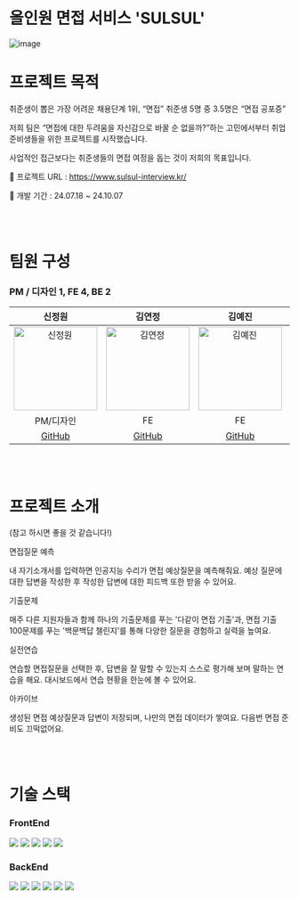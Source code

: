 # 올인원 면접 서비스 'SULSUL'

![image](/public//images/sulsul.svg)

# 프로젝트 목적

취준생이 뽑은 가장 어려운 채용단계 1위, “면접” 취준생 5명 중 3.5명은 “면접 공포증”

저희 팀은 “면접에 대한 두려움을 자신감으로 바꿀 순 없을까?”하는
고민에서부터 취업준비생들을 위한 프로젝트를 시작했습니다.

사업적인 접근보다는 취준생들의 면접 여정을 돕는 것이 저희의 목표입니다.

🔗 프로젝트 URL : https://www.sulsul-interview.kr/

📅 개발 기간 : 24.07.18 ~ 24.10.07

<br>
<br>

# 팀원 구성

### PM / 디자인 1, FE 4, BE 2

|                                           신정원                                           |                                          김연정                                           |                                          김예진                                           |                                           남현준                                           |                                           한정욱                                           |                                          이현규                                           |                                          정재희                                           |
| :----------------------------------------------------------------------------------------: | :---------------------------------------------------------------------------------------: | :---------------------------------------------------------------------------------------: | :----------------------------------------------------------------------------------------: | :----------------------------------------------------------------------------------------: | :---------------------------------------------------------------------------------------: | :---------------------------------------------------------------------------------------: |
| <img src="https://avatars.githubusercontent.com/u/140994246?v=4" alt="신정원" width="150"> | <img src="https://avatars.githubusercontent.com/u/81910334?v=4" alt="김연정" width="150"> | <img src="https://avatars.githubusercontent.com/u/71435571?v=4" alt="김예진" width="150"> | <img src="https://avatars.githubusercontent.com/u/121845820?v=4" alt="남현준" width="150"> | <img src="https://avatars.githubusercontent.com/u/101189924?v=4" alt="한정욱" width="150"> | <img src="https://avatars.githubusercontent.com/u/19619055?v=4" alt="이현규" width="150"> | <img src="https://avatars.githubusercontent.com/u/79736971?v=4" alt="이승준" width="150"> |
|                                         PM/디자인                                          |                                            FE                                             |                                            FE                                             |                                             FE                                             |                                             FE                                             |                                            BE                                             |                                            BE                                             |
|                            [GitHub](https://github.com/oreo3o)                             |                           [GitHub](https://github.com/yeooonn)                            |                            [GitHub](https://github.com/ggjiny)                            |                          [GitHub](https://github.com/hyunjun9788)                          |                           [GitHub](https://github.com/nowrobin)                            |                         [GitHub](https://github.com/HyunGyu-Lee)                          |                           [GitHub](https://github.com/JAEHEE25)                           |

<br>
<br>

# 프로젝트 소개

(참고 하시면 좋을 것 같습니다!)

면접질문 예측

내 자기소개서를 입력하면 인공지능 수리가 면접 예상질문을 예측해줘요.
예상 질문에 대한 답변을 작성한 후 작성한 답변에 대한 피드백 또한 받을 수 있어요.

기출문제

매주 다른 지원자들과 함께 하나의 기출문제를 푸는 '다같이 면접 기출'과, 면접 기출 100문제를 푸는 '백문백답 챌린지'를 통해 다양한 질문을 경험하고 실력을 높여요.

실전연습

연습할 면접질문을 선택한 후, 답변을 잘 말할 수 있는지 스스로 평가해
보며 말하는 연습을 해요. 대시보드에서 연습 현황을 한눈에 볼 수 있어요.

아카이브

생성된 면접 예상질문과 답변이 저장되며, 나만의 면접 데이터가 쌓여요. 다음번 면접 준비도 끄떡없어요.

<br>
<br>

# 기술 스택

### FrontEnd

<img src="https://img.shields.io/badge/Typescript-3178C6?style=flat-square&logo=Typescript&logoColor=white"/>
<img src="https://img.shields.io/badge/Next.js-000000?style=flat-square&logo=Next.js&logoColor=white"/>
<img src="https://img.shields.io/badge/Tailwind CSS-06B6D4?style=flat-square&logo=Tailwind CSS&logoColor=white"/>
<img src="https://img.shields.io/badge/React Query-FF4154?style=flat-square&logo=React Query&logoColor=white"/>
<img src="https://img.shields.io/badge/React Hook Form-EC5990?style=flat-square&logo=React Hook Form&logoColor=white"/>

### BackEnd

<img src="https://img.shields.io/badge/Spring Boot-6DB33F?style=flat-square&logo=Spring Boot&logoColor=white"/>
<img src="https://img.shields.io/badge/MYSQL-4479A1?style=flat-square&logo=MYSQL&logoColor=white"/>
<img src="https://img.shields.io/badge/Amazone EC2-FF9900?style=flat-square&logo=Amazone EC2&logoColor=white"/>
<img src="https://img.shields.io/badge/Docker-2496ED?style=flat-square&logo=Docker&logoColor=white"/>
<img src="https://img.shields.io/badge/Github Actions-2496ED?2088FF=flat-square&logo=Github Actions&logoColor=white"/>
<img src="https://img.shields.io/badge/Google Gemini-8E75B2?2088FF=flat-square&logo=Google Gemini&logoColor=white"/>
<br>
<br>
